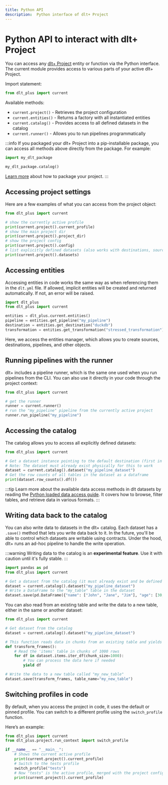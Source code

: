 ```yaml
---
title: Python API
description:  Python interface of dlt+ Project
---
```


# Python API to interact with dlt+ Project

You can access any [dlt+ Project](../../core-concepts/project.md) entity or function via the Python interface.
The current module provides access to various parts of your active dlt+ Project.

Import statement:
```py
from dlt_plus import current
```

Available methods:
- `current.project()` - Retrieves the project configuration
- `current.entities()` - Returns a factory with all instantiated entities
- `current.catalog()` - Provides access to all defined datasets in the catalog
- `current.runner()` - Allows you to run pipelines programmatically

:::info
If you packaged your dlt+ Project into a pip-installable package, you can access all methods above directly from the package. For example:
```py
import my_dlt_package

my_dlt_package.catalog()
```
[Learn more](../../getting-started/advanced_tutorial.md) about how to package your project.
:::


## Accessing project settings

Here are a few examples of what you can access from the project object:
```py
from dlt_plus import current

# show the currently active profile
print(current.project().current_profile)
# show the main project dir
print(current.project().project_dir)
# show the project config
print(current.project().config)
# list explicitly defined datasets (also works with destinations, sources, pipelines, etc.)
print(current.project().datasets)
```
## Accessing entities

Accessing entities in code works the same way as when referencing them in the `dlt.yml` file.
If allowed, implicit entities will be created and returned automatically. If not, an error will be raised.
```py
import dlt_plus
from dlt_plus import current

entities = dlt_plus.current.entities()
pipeline = entities.get_pipeline("my_pipeline")
destination = entities.get_destination("duckdb")
transformation = entities.get_transformation("stressed_transformation")

```
Here, we access the entities manager, which allows you to create sources, destinations, pipelines, and other objects.

## Running pipelines with the runner

dlt+ includes a pipeline runner, which is the same one used when you run pipelines from the CLI.
You can also use it directly in your code through the project context:

```py
from dlt_plus import current

# get the runner
runner = current.runner()
# run the "my_pipeline" pipeline from the currently active project
runner.run_pipeline("my_pipeline")
```

## Accessing the catalog

The catalog allows you to access all explicitly defined datasets:

```py
from dlt_plus import current

# Get a dataset instance pointing to the default destination (first in dataset destinations list) and access data inside of it
# Note: The dataset must already exist physically for this to work
dataset = current.catalog().dataset("my_pipeline_dataset")
# Get the row counts of all tables in the dataset as a dataframe
print(dataset.row_counts().df())
```

:::tip
Learn more about the available data access methods in dlt datasets by reading the [Python loaded data access guide](../../../general-usage/dataset-access/dataset).
It covers how to browse, filter tables, and retrieve data in various formats.
:::

## Writing data back to the catalog

You can also write data to datasets in the dlt+ catalog. Each dataset has a `.save()` method that lets you write data back to it.
In the future, you'll be able to control which datasets are writable using contracts.
Under the hood, dlt+ runs an ad-hoc pipeline to handle the write operation.

:::warning
Writing data to the catalog is an **experimental feature**.
Use it with caution until it's fully stable.
:::

```py
import pandas as pd
from dlt_plus import current

# Get a dataset from the catalog (it must already exist and be defined in dlt.yml)
dataset = current.catalog().dataset("my_pipeline_dataset")
# Write a DataFrame to the "my_table" table in the dataset
dataset.save(pd.DataFrame({"name": ["John", "Jane", "Jim"], "age": [30, 25, 35]}), table_name="my_table")
```

You can also read from an existing table and write the data to a new table, either in the same or another dataset:

```py
from dlt_plus import current

# Get dataset from the catalog
dataset = current.catalog().dataset("my_pipeline_dataset")

# This function reads data in chunks from an existing table and yields each chunk
def transform_frames():
    # Read the 'items' table in chunks of 1000 rows
    for df in dataset.items.iter_df(chunk_size=1000):
        # You can process the data here if needed
        yield df

# Write the data to a new table called "my_new_table"
dataset.save(transform_frames, table_name="my_new_table")
```

## Switching profiles in code

By default, when you access the project in code, it uses the default or pinned profile.
You can switch to a different profile using the `switch_profile` function.

Here’s an example:

```py
from dlt_plus import current
from dlt_plus.project.run_context import switch_profile

if __name__ == "__main__":
    # Shows the current active profile
    print(current.project().current_profile)
    # Switch to the tests profile
    switch_profile("tests")
    # Now "tests" is the active profile, merged with the project config
    print(current.project().current_profile)
```